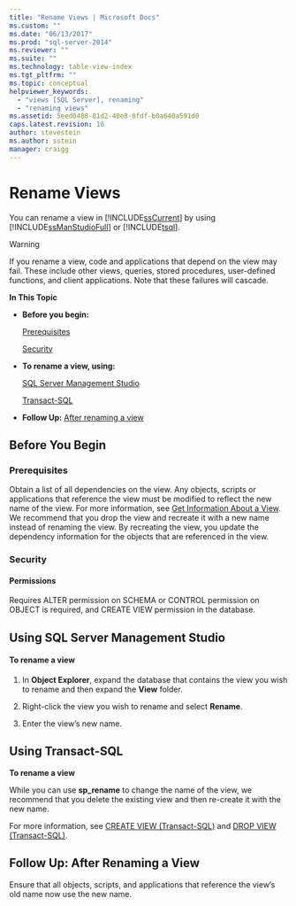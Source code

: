 ```yaml
---
title: "Rename Views | Microsoft Docs"
ms.custom: ""
ms.date: "06/13/2017"
ms.prod: "sql-server-2014"
ms.reviewer: ""
ms.suite: ""
ms.technology: table-view-index
ms.tgt_pltfrm: ""
ms.topic: conceptual
helpviewer_keywords: 
  - "views [SQL Server], renaming"
  - "renaming views"
ms.assetid: 5eed0488-81d2-40e8-8fdf-b0a640a591d0
caps.latest.revision: 16
author: stevestein
ms.author: sstein
manager: craigg
---
```

# Rename Views
  You can rename a view in [!INCLUDE[ssCurrent](../../includes/sscurrent-md.md)] by using [!INCLUDE[ssManStudioFull](../../includes/ssmanstudiofull-md.md)] or [!INCLUDE[tsql](../../includes/tsql-md.md)].  
  
> [!WARNING]  
>  If you rename a view, code and applications that depend on the view may fail. These include other views, queries, stored procedures, user-defined functions, and client applications. Note that these failures will cascade.  
  
 **In This Topic**  
  
-   **Before you begin:**  
  
     [Prerequisites](#Prerequisites)  
  
     [Security](#Security)  
  
-   **To rename a view, using:**  
  
     [SQL Server Management Studio](#SSMSProcedure)  
  
     [Transact-SQL](#TsqlProcedure)  
  
-   **Follow Up:**  [After renaming a view](#FollowUp)  
  
##  <a name="BeforeYouBegin"></a> Before You Begin  
  
###  <a name="Prerequisites"></a> Prerequisites  
 Obtain a list of all dependencies on the view. Any objects, scripts or applications that reference the view must be modified to reflect the new name of the view. For more information, see [Get Information About a View](get-information-about-a-view.md). We recommend that you drop the view and recreate it with a new name instead of renaming the view. By recreating the view, you update the dependency information for the objects that are referenced in the view.  
  
###  <a name="Security"></a> Security  
  
####  <a name="Permissions"></a> Permissions  
 Requires ALTER permission on SCHEMA or CONTROL permission on OBJECT is required, and CREATE VIEW permission in the database.  
  
##  <a name="SSMSProcedure"></a> Using SQL Server Management Studio  
  
#### To rename a view  
  
1.  In **Object Explorer**, expand the database that contains the view you wish to rename and then expand the **View** folder.  
  
2.  Right-click the view you wish to rename and select **Rename**.  
  
3.  Enter the view’s new name.  
  
##  <a name="TsqlProcedure"></a> Using Transact-SQL  
 **To rename a view**  
  
 While you can use **sp_rename** to change the name of the view, we recommend that you delete the existing view and then re-create it with the new name.  
  
 For more information, see [CREATE VIEW &#40;Transact-SQL&#41;](/sql/t-sql/statements/create-view-transact-sql) and [DROP VIEW &#40;Transact-SQL&#41;](/sql/t-sql/statements/drop-view-transact-sql).  
  
##  <a name="FollowUp"></a> Follow Up: After Renaming a View  
 Ensure that all objects, scripts, and applications that reference the view’s old name now use the new name.  
  
  
